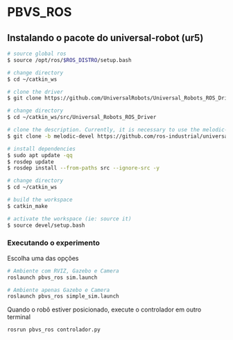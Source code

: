 # PBVS_ROS

## Instalando o pacote do universal-robot (ur5)

```bash
# source global ros
$ source /opt/ros/$ROS_DISTRO/setup.bash

# change directory
$ cd ~/catkin_ws

# clone the driver
$ git clone https://github.com/UniversalRobots/Universal_Robots_ROS_Driver.git src/Universal_Robots_ROS_Driver

# change directory
$ cd ~/catkin_ws/src/Universal_Robots_ROS_Driver

# clone the description. Currently, it is necessary to use the melodic-devel branch.
$ git clone -b melodic-devel https://github.com/ros-industrial/universal_robot.git src/universal_robot

# install dependencies
$ sudo apt update -qq
$ rosdep update
$ rosdep install --from-paths src --ignore-src -y

# change directory
$ cd ~/catkin_ws

# build the workspace
$ catkin_make

# activate the workspace (ie: source it)
$ source devel/setup.bash
```

### Executando o experimento


Escolha uma das opções 
```bash
# Ambiente com RVIZ, Gazebo e Camera 
roslaunch pbvs_ros sim.launch

# Ambiente apenas Gazebo e Camera 
roslaunch pbvs_ros simple_sim.launch
```

Quando o robô estiver posicionado, execute o controlador em outro terminal
```bash
rosrun pbvs_ros controlador.py
```
